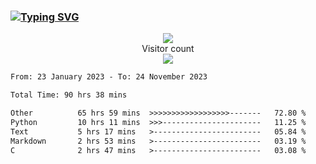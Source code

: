 ### <a href="https://git.io/typing-svg"><img src="https://readme-typing-svg.herokuapp.com?font=Fira+Code&pause=1000&width=435&lines=+Hi+%F0%9F%91%8B+There+is+Chenghow" alt="Typing SVG" /></a>
<p align="center"> 
  <img src="https://github-readme-stats.vercel.app/api?username=chenghow&show_icons=true"><br>
  Visitor count<br>
  <img src="https://profile-counter.glitch.me/chenghow/count.svg">
</p>

<!--START_SECTION:waka-->

```txt
From: 23 January 2023 - To: 24 November 2023

Total Time: 90 hrs 38 mins

Other          65 hrs 59 mins  >>>>>>>>>>>>>>>>>>-------   72.80 %
Python         10 hrs 11 mins  >>>----------------------   11.25 %
Text           5 hrs 17 mins   >------------------------   05.84 %
Markdown       2 hrs 53 mins   >------------------------   03.19 %
C              2 hrs 47 mins   >------------------------   03.08 %
```

<!--END_SECTION:waka-->
